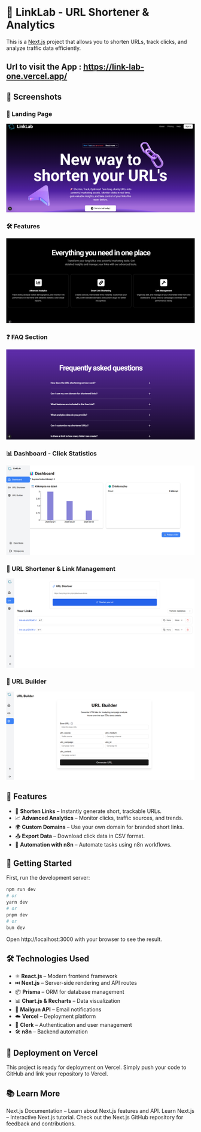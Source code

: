 # 🚀 LinkLab - URL Shortener & Analytics

This is a [Next.js](https://nextjs.org) project that allows you to shorten URLs, track clicks, and analyze traffic data efficiently.
## Url to visit the App : https://link-lab-one.vercel.app/

## 📸 Screenshots

### 🏡 Landing Page
![Landing Page](./public/Hero.png)

### 🛠️ Features  
![Features](./public/features.png)

### ❓ FAQ Section  
![FAQ](./public/faq.png)

### 📊 Dashboard - Click Statistics
![Dashboard](./public/dashboard.png)

### 🔗 URL Shortener & Link Management  
![Shortener](./public/short.png)

### 🔗 URL Builder
![Builder](./public/builder.png)

## 🔧 Features
- 🔗 **Shorten Links** – Instantly generate short, trackable URLs.
- 📈 **Advanced Analytics** – Monitor clicks, traffic sources, and trends.
- 🌍 **Custom Domains** – Use your own domain for branded short links.
- 📤 **Export Data** – Download click data in CSV format.
- 🔄 **Automation with n8n** – Automate tasks using n8n workflows.

## 🚀 Getting Started

First, run the development server:

```bash
npm run dev
# or
yarn dev
# or
pnpm dev
# or
bun dev
```
Open http://localhost:3000 with your browser to see the result.

## 🛠️ Technologies Used
- ⚛️ **React.js** – Modern frontend framework
- ⏭️ **Next.js** – Server-side rendering and API routes
- 📦 **Prisma** – ORM for database management
- 📊 **Chart.js & Recharts** – Data visualization
- 📩 **Mailgun API** – Email notifications
- ☁️ **Vercel** – Deployment platform
- 🔗 **Clerk** – Authentication and user management
- 🛠️ **n8n** – Backend automation

## 🚀 Deployment on Vercel
This project is ready for deployment on Vercel. Simply push your code to GitHub and link your repository to Vercel.

## 📚 Learn More
Next.js Documentation – Learn about Next.js features and API.
Learn Next.js – Interactive Next.js tutorial.
Check out the Next.js GitHub repository for feedback and contributions.
